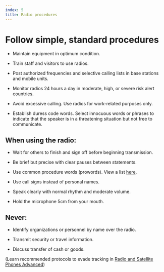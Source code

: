 ```yaml
---
index: 5
title: Radio procedures
---
```

# Follow simple, standard procedures

*   Maintain equipment in optimum condition.

*   Train staff and visitors to use radios.

*   Post authorized frequencies and selective calling lists in base stations and mobile units.

*   Monitor radios 24 hours a day in moderate, high, or severe risk alert countries.

*   Avoid excessive calling. Use radios for work-related purposes only.

*	Establish duress code words. Select innocuous words or phrases to indicate that the speaker is in a threatening situation but not free to communicate.

## When using the radio: 

*   Wait for others to finish and sign off before beginning transmission.

*   Be brief but precise with clear pauses between statements.

*   Use common procedure words (prowords). View a list [here](http://arkisto.teres.fi/toiminta/koulutus/procedure_for_radio_communication.pdf).

*   Use call signs instead of personal names. 

*   Speak clearly with normal rhythm and moderate volume.

*   Hold the microphone 5cm from your mouth.

## Never: 

*	Identify organizations or personnel by name over the radio.

*	Transmit security or travel information.

*	Discuss transfer of cash or goods.

(Learn recommended protocols to evade tracking in [Radio and Satellite Phones Advanced](umbrella://lesson/radio-and-satellite-phones/1))